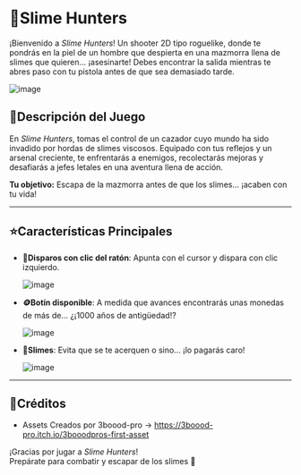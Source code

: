 # **👾Slime Hunters**  

¡Bienvenido a *Slime Hunters*! Un shooter 2D tipo roguelike, donde te pondrás en la piel de un hombre que despierta en una mazmorra llena de slimes que quieren... ¡asesinarte! Debes encontrar la salida mientras te abres paso con tu pistola antes de que sea demasiado tarde.

![image](https://github.com/user-attachments/assets/a88c7416-6de1-4062-8502-9af785f0606c)

## **📕Descripción del Juego**  

En *Slime Hunters*, tomas el control de un cazador cuyo mundo ha sido invadido por hordas de slimes viscosos. Equipado con tus reflejos y un arsenal creciente, te enfrentarás a enemigos, recolectarás mejoras y desafiarás a jefes letales en una aventura llena de acción.  

**Tu objetivo:** Escapa de la mazmorra antes de que los slimes... ¡acaben con tu vida!

---

## **⭐Características Principales**

- **🔫Disparos con clic del ratón**: Apunta con el cursor y dispara con clic izquierdo.

  ![image](https://github.com/user-attachments/assets/6da0a610-b3df-4120-ab7e-1369d426b04c)

- **🪙Botín disponible**: A medida que avances encontrarás unas monedas de más de... ¿¡1000 años de antigüedad!?
  
  ![image](https://github.com/user-attachments/assets/fe2ae967-7fbc-414c-86ce-96d744d30236)

- **👾Slimes**: Evita que se te acerquen o sino... ¡lo pagarás caro!
  
  ![image](https://github.com/user-attachments/assets/617eae7a-2aa6-4189-8e95-c4c090a2ddf7)

---

## **📖Créditos**  

- Assets Creados por 3boood-pro -> https://3boood-pro.itch.io/3booodpros-first-asset

¡Gracias por jugar a *Slime Hunters*!  
Prepárate para combatir y escapar de los slimes 👾 
